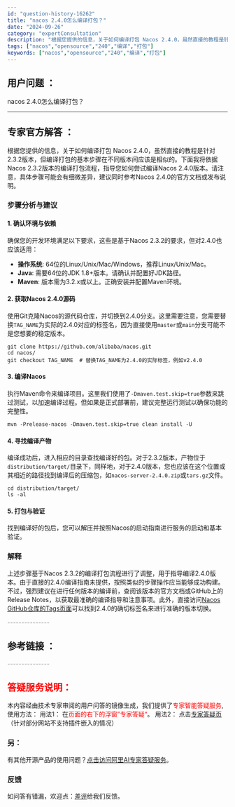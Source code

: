 ```yaml
---
id: "question-history-16262"
title: "nacos 2.4.0怎么编译打包？"
date: "2024-09-26"
category: "expertConsultation"
description: "根据您提供的信息，关于如何编译打包 Nacos 2.4.0，虽然直接的教程是针对2.3.2版本，但编译打包的基本步骤在不同版本间应该是相似的。下面我将依据Nacos 2.3.2版本的编译打包流程，指导您如何尝试编译Nacos 2.4.0版本。请注意，具体步骤可能会有细微差异，建议同时参考Nacos "
tags: ["nacos","opensource","240","编译","打包"]
keywords: ["nacos","opensource","240","编译","打包"]
---
```


## 用户问题 ： 
 nacos 2.4.0怎么编译打包？  

---------------
## 专家官方解答 ：

根据您提供的信息，关于如何编译打包 Nacos 2.4.0，虽然直接的教程是针对2.3.2版本，但编译打包的基本步骤在不同版本间应该是相似的。下面我将依据Nacos 2.3.2版本的编译打包流程，指导您如何尝试编译Nacos 2.4.0版本。请注意，具体步骤可能会有细微差异，建议同时参考Nacos 2.4.0的官方文档或发布说明。

### 步骤分析与建议

#### 1. 确认环境与依赖
确保您的开发环境满足以下要求，这些是基于Nacos 2.3.2的要求，但对2.4.0也应该适用：
- **操作系统**: 64位的Linux/Unix/Mac/Windows，推荐Linux/Unix/Mac。
- **Java**: 需要64位的JDK 1.8+版本。请确认并配置好JDK路径。
- **Maven**: 版本需为3.2.x或以上。正确安装并配置Maven环境。

#### 2. 获取Nacos 2.4.0源码
使用Git克隆Nacos的源代码仓库，并切换到2.4.0分支。这里需要注意，您需要替换`TAG_NAME`为实际的2.4.0对应的标签名，因为直接使用`master`或`main`分支可能不是您想要的稳定版本。

```shell
git clone https://github.com/alibaba/nacos.git
cd nacos/
git checkout TAG_NAME  # 替换TAG_NAME为2.4.0的实际标签，例如v2.4.0
```

#### 3. 编译Nacos
执行Maven命令来编译项目。这里我们使用了`-Dmaven.test.skip=true`参数来跳过测试，以加速编译过程。但如果是正式部署前，建议完整运行测试以确保功能的完整性。

```shell
mvn -Prelease-nacos -Dmaven.test.skip=true clean install -U
```

#### 4. 寻找编译产物
编译成功后，进入相应的目录查找编译好的包。对于2.3.2版本，产物位于`distribution/target/`目录下，同样地，对于2.4.0版本，您也应该在这个位置或其相近的路径找到编译后的压缩包，如`nacos-server-2.4.0.zip`或`tars.gz`文件。

```shell
cd distribution/target/
ls -al
```

#### 5. 打包与验证
找到编译好的包后，您可以解压并按照Nacos的启动指南进行服务的启动和基本验证。

### 解释
上述步骤基于Nacos 2.3.2的编译打包流程进行了调整，用于指导编译2.4.0版本。由于直接的2.4.0编译指南未提供，按照类似的步骤操作应当能够成功构建。不过，强烈建议在进行任何版本的编译前，查阅该版本的官方文档或GitHub上的Release Notes，以获取最准确的编译指导和注意事项。此外，直接访问[Nacos GitHub仓库的Tags页面](https://github.com/alibaba/nacos/tags)可以找到2.4.0的确切标签名来进行准确的版本切换。


<font color="#949494">---------------</font> 


## 参考链接 ：



 <font color="#949494">---------------</font> 
 


## <font color="#FF0000">答疑服务说明：</font> 

本内容经由技术专家审阅的用户问答的镜像生成，我们提供了<font color="#FF0000">专家智能答疑服务</font>,使用方法：
用法1： 在<font color="#FF0000">页面的右下的浮窗”专家答疑“</font>。
用法2： 点击[专家答疑页](https://answer.opensource.alibaba.com/docs/intro)（针对部分网站不支持插件嵌入的情况）
### 另：


有其他开源产品的使用问题？[点击访问阿里AI专家答疑服务](https://answer.opensource.alibaba.com/docs/intro)。
### 反馈
如问答有错漏，欢迎点：[差评](https://ai.nacos.io/user/feedbackByEnhancerGradePOJOID?enhancerGradePOJOId=16270)给我们反馈。

